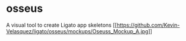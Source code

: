 # osseus
A visual tool to create Ligato app skeletons
[[https://github.com/Kevin-Velasquez/ligato/osseus/mockups/Oseuss_Mockup_A.jpg]]
